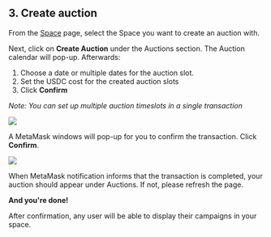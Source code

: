 ## 3. Create auction

From the [Space](https://app.zesty.market/spaces) page, select the Space you want to create an auction with.

Next, click on **Create Auction** under the Auctions section. The Auction calendar will pop-up. Afterwards:

1. Choose a date or multiple dates for the auction slot.
2. Set the USDC cost for the created auction slots
3. Click **Confirm**

*Note: You can set up multiple auction timeslots in a single transaction*

![](../../.gitbook/assets/Space\_7.png)

A MetaMask windows will pop-up for you to confirm the transaction. Click **Confirm**.

![](../../.gitbook/assets/Space\_8.png)

When MetaMask notification informs that the transaction is completed, your auction should appear under Auctions. If not, please refresh the page.

**And you're done!**

After confirmation, any user will be able to display their campaigns in your space. 
